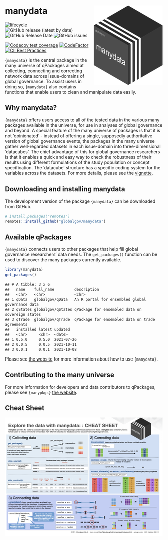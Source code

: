 
# manydata <img src="man/figures/manydataLogo.png" align="right" width="220"/>

<!-- badges: start -->

[![lifecycle](https://img.shields.io/badge/lifecycle-experimental-orange.svg)](https://www.tidyverse.org/lifecycle/#experimental)
![GitHub release (latest by
date)](https://img.shields.io/github/v/release/globalgov/manydata)
![GitHub Release
Date](https://img.shields.io/github/release-date/globalgov/manydata)
![GitHub
issues](https://img.shields.io/github/issues-raw/globalgov/manydata)
<!-- [![HitCount](http://hits.dwyl.com/globalgov/manydata.svg)](http://hits.dwyl.com/globalgov/manydata) -->
[![Codecov test
coverage](https://codecov.io/gh/globalgov/manydata/branch/main/graph/badge.svg)](https://codecov.io/gh/globalgov/manydata?branch=main)
[![CodeFactor](https://www.codefactor.io/repository/github/globalgov/manydata/badge)](https://www.codefactor.io/repository/github/globalgov/manydata)
[![CII Best
Practices](https://bestpractices.coreinfrastructure.org/projects/4562/badge)](https://bestpractices.coreinfrastructure.org/projects/4562)
<!-- ![GitHub All Releases](https://img.shields.io/github/downloads/jhollway/roctopus/total) -->
<!-- badges: end -->

`{manydata}` is the central package in the many universe of qPackages
aimed at collecting, connecting and correcting network data across
issue-domains of global governance. To assist users in doing so,
`{manydata}` also contains functions that enable users to clean and
manipulate data easily.

## Why manydata?

`{manydata}` offers users access to all of the tested data in the
various many packages available in the universe, for use in analyses of
global governance and beyond. A special feature of the many universe of
packages is that it is not ‘opinionated’ - instead of offering a single,
supposedly authoritative version of global governance events, the
packages in the many universe gather well-regarded datasets in each
issue-domain into three-dimensional ‘datacubes’. The chief advantage of
this for global governance researchers is that it enables a quick and
easy way to check the robustness of their results using different
formulations of the study population or concept specification. The
‘datacube’ structure has a specific coding system for the variables
across the datasets. For more details, please see the
[vignette](https://globalgov.github.io/manydata/articles/user.html).

## Downloading and installing manydata

The development version of the package `{manydata}` can be downloaded
from GitHub.

``` r
# install.packages("remotes")
remotes::install_github("globalgov/manydata")
```

## Available qPackages

`{manydata}` connects users to other packages that help fill global
governance researchers’ data needs. The `get_packages()` function can be
used to discover the many packages currently available.

``` r
library(manydata)
get_packages()
```

    ## # A tibble: 3 x 6
    ##   name    full_name         description                                     
    ##   <chr>   <chr>             <chr>                                           
    ## 1 qData   globalgov/qData   An R portal for ensembled global governance data
    ## 2 qStates globalgov/qStates qPackage for ensembled data on sovereign states 
    ## 3 qTrade  globalgov/qTrade  qPackage for ensembled data on trade agreements 
    ##   installed latest updated   
    ##   <chr>     <chr>  <date>    
    ## 1 0.5.0     0.5.0  2021-07-26
    ## 2 0.0.5     0.0.5  2021-10-11
    ## 3 0.0.1     0.0.1  2021-10-08

Please see [the website](https://globalgov.github.io/manydata/) for more
information about how to use `{manydata}`.

## Contributing to the many universe

For more information for developers and data contributors to qPackages,
please see `{manypkgs}` [the
website](https://globalgov.github.io/manypkgs/).

## Cheat Sheet

<a href="https://github.com/globalgov/manydata/blob/main/man/figures/cheatsheet.pdf"><img src="https://raw.githubusercontent.com/globalgov/manydata/main/man/figures/cheatsheet.png" width="525" height="378"/></a>
